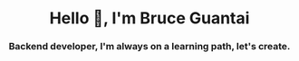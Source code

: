 <h1 align="center">Hello 👋, I'm Bruce Guantai</h1>
<h3 align="center">Backend developer, I'm always on a learning path, let's create.</h3>


